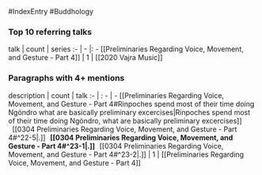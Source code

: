 #IndexEntry #Buddhology

### Top 10 referring talks
talk | count | series
:- | - |: -
[[Preliminaries Regarding Voice, Movement, and Gesture - Part 4]] | 1 | [[2020 Vajra Music]]

### Paragraphs with 4+ mentions
description | count | talk
:- | : - | -
[[Preliminaries Regarding Voice, Movement, and Gesture - Part 4#Rinpoches spend most of their time doing Ngöndro what are basically preliminary excercises\|Rinpoches spend most of their time doing Ngöndro, what are basically preliminary excercises]] &nbsp;&nbsp;[[0304 Preliminaries Regarding Voice, Movement, and Gesture - Part 4#^22-5\|.]] &nbsp; **[[0304 Preliminaries Regarding Voice, Movement, and Gesture - Part 4#^23-1\|.]]** &nbsp; [[0304 Preliminaries Regarding Voice, Movement, and Gesture - Part 4#^23-2\|.]] | 1 | [[Preliminaries Regarding Voice, Movement, and Gesture - Part 4]]

